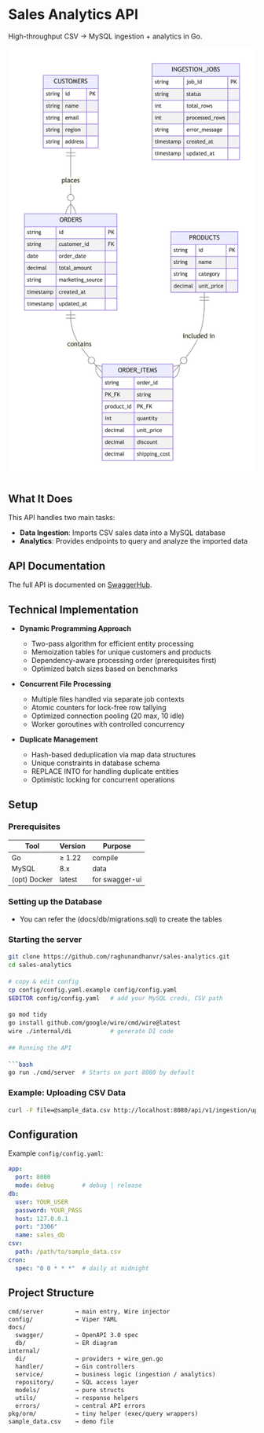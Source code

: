 # Sales Analytics API

High-throughput CSV → MySQL ingestion + analytics in Go.

![ER Diagram](docs/db/er.png)

## What It Does

This API handles two main tasks:
- **Data Ingestion**: Imports CSV sales data into a MySQL database
- **Analytics**: Provides endpoints to query and analyze the imported data

## API Documentation

The full API is documented on [SwaggerHub](https://app.swaggerhub.com/apis/freightify-65d/Lumel/1.0).

## Technical Implementation
* **Dynamic Programming Approach**
  * Two-pass algorithm for efficient entity processing
  * Memoization tables for unique customers and products
  * Dependency-aware processing order (prerequisites first)
  * Optimized batch sizes based on benchmarks

* **Concurrent File Processing**
  * Multiple files handled via separate job contexts
  * Atomic counters for lock-free row tallying
  * Optimized connection pooling (20 max, 10 idle)
  * Worker goroutines with controlled concurrency

* **Duplicate Management**
  * Hash-based deduplication via map data structures
  * Unique constraints in database schema
  * REPLACE INTO for handling duplicate entities
  * Optimistic locking for concurrent operations

## Setup

### Prerequisites
| Tool | Version | Purpose |
|------|---------|---------|
| Go | ≥ 1.22 | compile |
| MySQL | 8.x | data |
| (opt) Docker | latest | for swagger-ui |

### Setting up the Database

- You can refer the (docs/db/migrations.sql) to create the tables

### Starting the server

```bash
git clone https://github.com/raghunandhanvr/sales-analytics.git
cd sales-analytics

# copy & edit config
cp config/config.yaml.example config/config.yaml
$EDITOR config/config.yaml   # add your MySQL creds, CSV path

go mod tidy
go install github.com/google/wire/cmd/wire@latest
wire ./internal/di           # generate DI code

## Running the API

```bash
go run ./cmd/server  # Starts on port 8080 by default
```

### Example: Uploading CSV Data

```bash
curl -F file=@sample_data.csv http://localhost:8080/api/v1/ingestion/upload
```

## Configuration

Example `config/config.yaml`:

```yaml
app:
  port: 8080
  mode: debug        # debug | release
db:
  user: YOUR_USER
  password: YOUR_PASS
  host: 127.0.0.1
  port: "3306"
  name: sales_db
csv:
  path: /path/to/sample_data.csv
cron:
  spec: "0 0 * * *"  # daily at midnight
```

## Project Structure
```
cmd/server         → main entry, Wire injector
config/            → Viper YAML
docs/
  swagger/         → OpenAPI 3.0 spec
  db/              → ER diagram
internal/
  di/              → providers + wire_gen.go
  handler/         → Gin controllers
  service/         → business logic (ingestion / analytics)
  repository/      → SQL access layer
  models/          → pure structs
  utils/           → response helpers
  errors/          → central API errors
pkg/orm/           → tiny helper (exec/query wrappers)
sample_data.csv    → demo file
```
